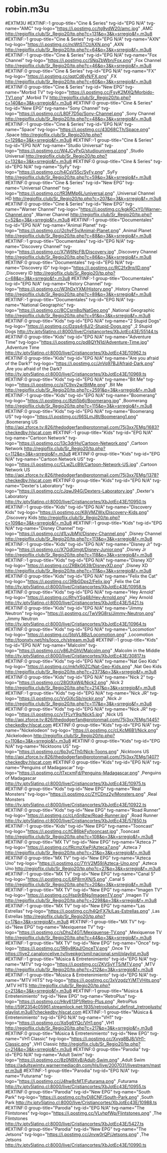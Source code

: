 # robin.m3u
#EXTM3U
#EXTINF:-1 group-title="Cine & Series" tvg-id="EPG N/A" tvg-name="AMC" tvg-logo="https://i.postimg.cc/tg9vdW20/amc.jpg" ,AMC
http://regioflix.club/Sr_Regio20/tp.php?c=131&p=3&k=srregio&f=.m3u8
#EXTINF:-1 group-title="Cine & Series" tvg-id="EPG N/A" tvg-name="AXN" tvg-logo="https://i.postimg.cc/ncWtSTCt/AXN.png" ,AXN
http://regioflix.club/Sr_Regio20/tp.php?c=64&p=3&k=srregio&f=.m3u8
#EXTINF:-1 group-title="Cine & Series" tvg-id="EPG N/A" tvg-name="Fox Channel" tvg-logo="https://i.postimg.cc/SNqZbWbn/Fox.png" ,Fox Channel
http://regioflix.club/Sr_Regio20/tp.php?c=46&p=3&k=srregio&f=.m3u8
#EXTINF:0 group-title="Cine & Series" tvg-id="EPG N/A" tvg-name="FX" tvg-logo="https://i.postimg.cc/qqtCd6yN/FX.png" ,FX
http://regioflix.club/Sr_Regio20/tp.php?c=60&p=3&k=srregio&f=.m3u8
#EXTINF:0 group-title="Cine & Series" tvg-id="New EPG" tvg-name="Morbid TV" tvg-logo="https://i.postimg.cc/FsyK2MXQ/Morbido-TV1.png" ,Morbid TV
http://regioflix.club/Sr_Regio20/tp.php?c=140&p=3&k=srregio&f=.m3u8
#EXTINF:0 group-title="Cine & Series" tvg-id="New EPG" tvg-name="Sony Channel" tvg-logo="https://i.postimg.cc/L80F7D5p/Sony-Channel.png" ,Sony Channel
http://regioflix.club/Sr_Regio20/tp.php?c=48&p=3&k=srregio&f=.m3u8
#EXTINF:-1 group-title="Cine & Series" tvg-id="EPG N/A" tvg-name="Space" tvg-logo="https://i.postimg.cc/43D68CTh/Space.png" ,Space
http://regioflix.club/Sr_Regio20/tp.php?c=129&p=3&k=srregio&f=.m3u8
#EXTINF:-1 group-title="Cine & Series" tvg-id="EPG N/A" tvg-name="Studio Universal" tvg-logo="https://i.postimg.cc/W4JCyPxG/studiouniversal.png" ,Studio Universal
http://regioflix.club/Sr_Regio20/tp.php?c=132&p=3&k=srregio&f=.m3u8
#EXTINF:0 group-title="Cine & Series" tvg-id="EPG N/A" tvg-name="SyFy" tvg-logo="https://i.postimg.cc/h4CsV55c/SyFy.png" ,SyFy
http://regioflix.club/Sr_Regio20/tp.php?c=59&p=3&k=srregio&f=.m3u8
#EXTINF:0 group-title="Cine & Series" tvg-id="New EPG" tvg-name="Universal Channel" tvg-logo="https://i.postimg.cc/fR3MMp6L/universal.png" ,Universal Channel HD
http://regioflix.club/Sr_Regio20/tp.php?c=207&p=3&k=srregio&f=.m3u8
#EXTINF:0 group-title="Cine & Series" tvg-id="New EPG" tvg-name="Warner Channel" tvg-logo="https://i.postimg.cc/kgkRCxY0/Warner-Channel.png" ,Warner Channel
http://regioflix.club/Sr_Regio20/tp.php?c=52&p=3&k=srregio&f=.m3u8
#EXTINF:-1 group-title="Documentales" tvg-id="EPG N/A" tvg-name="Animal Planet" tvg-logo="https://i.postimg.cc/j2chvF5y/Animal-Planet.png" ,Animal Planet
http://regioflix.club/Sr_Regio20/tp.php?c=88&p=3&k=srregio&f=.m3u8
#EXTINF:-1 group-title="Documentales" tvg-id="EPG N/A" tvg-name="Discovery Channel" tvg-logo="https://i.postimg.cc/X7W6NcFB/Discovery.jpg" ,Discovery Channel
http://regioflix.club/Sr_Regio20/tp.php?c=86&p=3&k=srregio&f=.m3u8
#EXTINF:0 group-title="Documentales" tvg-id="EPG N/A" tvg-name="Discovery ID" tvg-logo="https://i.postimg.cc/RC2fx9rq/ID.png" ,Discovery ID
http://regioflix.club/Sr_Regio20/tp.php?c=68&p=3&k=srregio&f=.m3u8
#EXTINF:-1 group-title="Documentales" tvg-id="EPG N/A" tvg-name="History Channel" tvg-logo="https://i.postimg.cc/W3hDxYXM/History.png" ,History Channel
http://regioflix.club/Sr_Regio20/tp.php?c=89&p=3&k=srregio&f=.m3u8
#EXTINF:-1 group-title="Documentales" tvg-id="EPG N/A" tvg-name="National Geographic" tvg-logo="https://i.postimg.cc/8CCsrn8q/NatGeo.png" ,National Geographic
http://regioflix.club/Sr_Regio20/tp.php?c=91&p=3&k=srregio&f=.m3u8
#EXTINF:0 group-title="Kids" tvg-id="EPG N/A" tvg-name="2 Stupid Dogs" tvg-logo="https://i.postimg.cc/Dzqs4r8J/2-Stupid-Dogs.png" ,2 Stupid Dogs
http://tv.iptv5latino.cl:8000/live/Cristiancortes/XbJotEc43E/55144.ts
#EXTINF:0 group-title="Kids" tvg-id="EPG N/A" tvg-name="Adventure Time" tvg-logo="https://i.postimg.cc/pd8QYN1d/Adventure-Time.jpg" ,Adventure Time
http://tv.iptv5latino.cl:8000/live/Cristiancortes/XbJotEc43E/10962.ts
#EXTINF:0 group-title="Kids" tvg-id="EPG N/A" tvg-name="Are you afraid of the Dark?" tvg-logo="https://i.postimg.cc/JnVq97BJ/Afraid-Dark.png" ,Are you afraid of the Dark?
http://tv.iptv5latino.cl:8000/live/Cristiancortes/XbJotEc43E/10969.ts
#EXTINF:0 group-title="Kids" tvg-id="EPG N/A" tvg-name="Bit Me" tvg-logo="https://i.postimg.cc/q7C9xy2w/BitMe.png" ,Bit Me
http://regioflix.club/Sr_Regio20/tp.php?c=2591&p=3&k=srregio&f=.m3u8
#EXTINF:-1 group-title="Kids" tvg-id="EPG N/A" tvg-name="Boomerang" tvg-logo="https://i.postimg.cc/8ztj5b6j/Boomerang.jpg" ,Boomerang
http://regioflix.club/Sr_Regio20/tp.php?c=115&p=3&k=srregio&f=.m3u8
#EXTINF:0 group-title="Kids" tvg-id="EPG N/A" tvg-name="Boomerang US" tvg-logo="https://i.postimg.cc/66SLmJ8t/Boomerang1.png" ,Boomerang US
http://api.zforce.tv:826/thedodgerfan@protonmail.com/75j3xx7EMg/1683?checkedby:hlscat.com
#EXTINF:-1 group-title="Kids" tvg-id="EPG N/A" tvg-name="Cartoon Network" tvg-logo="https://i.postimg.cc/13c3drHv/Cartoon-Network.png" ,Cartoon Network
http://regioflix.club/Sr_Regio20/tp.php?c=112&p=3&k=srregio&f=.m3u8
#EXTINF:0 group-title="Kids" tvg-id="EPG N/A" tvg-name="Cartoon Network US" tvg-logo="https://i.postimg.cc/CLwZLcB9/Cartoon-Network-US.jpg" ,Cartoon Network US
http://api.zforce.tv:826/thedodgerfan@protonmail.com/75j3xx7EMg/1378?checkedby:hlscat.com
#EXTINF:0 group-title="Kids" tvg-id="EPG N/A" tvg-name="Dexter's Laboratory" tvg-logo="https://i.postimg.cc/cJqwJ94G/Dexters-Laboratory.jpg" ,Dexter's Laboratory
http://tv.iptv5latino.cl:8000/live/Cristiancortes/XbJotEc43E/10950.ts
#EXTINF:-1 group-title="Kids" tvg-id="EPG N/A" tvg-name="Discovery Kids" tvg-logo="https://i.postimg.cc/K8jVMZWx/Discovery-Kids.png" ,Discovery Kids
http://regioflix.club/Sr_Regio20/tp.php?c=109&p=3&k=srregio&f=.m3u8
#EXTINF:-1 group-title="Kids" tvg-id="EPG N/A" tvg-name="Disney Channel" tvg-logo="https://i.postimg.cc/d1LvJbMV/Disney-Channel.png" ,Disney Channel
http://regioflix.club/Sr_Regio20/tp.php?c=113&p=3&k=srregio&f=.m3u8
#EXTINF:-1 group-title="Kids" tvg-id="EPG N/A" tvg-name="Disney Jr" tvg-logo="https://i.postimg.cc/X7GdGmgt/Disney-Junior.png" ,Disney Jr
http://regioflix.club/Sr_Regio20/tp.php?c=118&p=3&k=srregio&f=.m3u8
#EXTINF:-1 group-title="Kids" tvg-id="EPG N/A" tvg-name="Disney XD" tvg-logo="https://i.postimg.cc/ZRBkG639/DisneyXD.png" ,Disney XD
http://regioflix.club/Sr_Regio20/tp.php?c=111&p=3&k=srregio&f=.m3u8
#EXTINF:0 group-title="Kids" tvg-id="EPG N/A" tvg-name="Felix the Cat" tvg-logo="https://i.postimg.cc/3RbGDps2/Felix.jpg" ,Felix the Cat
http://tv.iptv5latino.cl:8000/live/Cristiancortes/XbJotEc43E/10958.ts
#EXTINF:0 group-title="Kids" tvg-id="EPG N/A" tvg-name="Hey Arnold" tvg-logo="https://i.postimg.cc/RhyYSg48/Hey-Arnold.png" ,Hey Arnold
http://tv.iptv5latino.cl:8000/live/Cristiancortes/XbJotEc43E/5421.ts
#EXTINF:0 group-title="Kids" tvg-id="EPG N/A" tvg-name="Jimmy Neutron" tvg-logo="https://i.postimg.cc/TwV9G8rs/Jimmy-Neutron.png" ,Jimmy Neutron
http://tv.iptv5latino.cl:8000/live/Cristiancortes/XbJotEc43E/10964.ts
#EXTINF:0 group-title="Kids" tvg-id="EPG N/A" tvg-name="Locomotion" tvg-logo="https://i.postimg.cc/5tqVL8Bz/Locomotion.png" ,Locomotion
http://toonxtv.net/hls/loco_ch/stream.m3u8
#EXTINF:-1 group-title="Kids" tvg-id="EPG N/A" tvg-name="Malcolm" tvg-logo="https://i.postimg.cc/y86JhGhV/Malcolm.png" ,Malcolm in the Middle
http://tv.iptv5latino.cl:8000/live/Cristiancortes/XbJotEc43E/30817.ts
#EXTINF:0 group-title="Kids" tvg-id="EPG N/A" tvg-name="Nat Geo Kids" tvg-logo="https://i.postimg.cc/mkfxR0ZC/Nat-Geo-Kids.png" ,Nat Geo Kids
http://regioflix.club/Sr_Regio20/tp.php?c=2373&p=3&k=srregio&f=.m3u8
#EXTINF:0 group-title="Kids" tvg-id="EPG N/A" tvg-name="Nick 2" tvg-logo="https://i.postimg.cc/28GtXqW4/Nick2.png" ,Nick 2
http://regioflix.club/Sr_Regio20/tp.php?c=2147&p=3&k=srregio&f=.m3u8
#EXTINF:-1 group-title="Kids" tvg-id="EPG N/A" tvg-name="Nick JR" tvg-logo="https://i.postimg.cc/VvGjXcSb/nickjr.png" ,Nick Jr
http://regioflix.club/Sr_Regio20/tp.php?c=117&p=3&k=srregio&f=.m3u8
#EXTINF:0 group-title="Kids" tvg-id="EPG N/A" tvg-name="Nick JR" tvg-logo="https://i.postimg.cc/vTFLvY9q/Nick5.jpg" ,Nick US
http://api.zforce.tv:826/thedodgerfan@protonmail.com/75j3xx7EMg/1445?checkedby:hlscat.com
#EXTINF:0 group-title="Kids" tvg-id="EPG N/A" tvg-name="Nickelodeon" tvg-logo="https://i.postimg.cc/cLKcM6B1/Nick.png" ,Nickelodeon
http://regioflix.club/Sr_Regio20/tp.php?c=110&p=3&k=srregio&f=.m3u8
#EXTINF:0 group-title="Kids" tvg-id="EPG N/A" tvg-name="Nicktoons US" tvg-logo="https://i.postimg.cc/6p3yCTh0/Nick-Toons.png" ,Nicktoons US
http://api.zforce.tv:826/thedodgerfan@protonmail.com/75j3xx7EMg/1407?checkedby:hlscat.com
#EXTINF:0 group-title="Kids" tvg-id="EPG N/A" tvg-name="Penguins of Madagascar" tvg-logo="https://i.postimg.cc/tTxcxmFd/Penguins-Madagascar.png" ,Penguins of Madagascar
http://tv.iptv5latino.cl:8000/live/Cristiancortes/XbJotEc43E/10975.ts
#EXTINF:0 group-title="Kids" tvg-id="New EPG" tvg-name="Real Monsters" tvg-logo="https://i.postimg.cc/ZYCDnz2y/Monsters.png" ,Real Monsters
http://tv.iptv5latino.cl:8000/live/Cristiancortes/XbJotEc43E/10922.ts
#EXTINF:0 group-title="Kids" tvg-id="New EPG" tvg-name="Road Runner" tvg-logo="https://i.postimg.cc/cLnSn8zw/Road-Runner.jpg" ,Road Runner
http://tv.iptv5latino.cl:8000/live/Cristiancortes/XbJotEc43E/57850.ts
#EXTINF:-1 group-title="Kids" tvg-id="New EPG" tvg-name="Tooncast" tvg-logo="https://i.postimg.cc/tC86bkFy/tooncast.jpg" ,Tooncast
http://regioflix.club/Sr_Regio20/tp.php?c=108&p=3&k=srregio&f=.m3u8
#EXTINF:0 group-title="MX TV" tvg-id="New EPG" tvg-name="Azteca 7" tvg-logo="https://i.postimg.cc/fRcmzXwP/Azteca7.png" ,Azteca 7
http://regioflix.club/Sr_Regio20/tp.php?c=21&p=3&k=srregio&f=.m3u8
#EXTINF:0 group-title="MX TV" tvg-id="New EPG" tvg-name="Azteca Uno" tvg-logo="https://i.postimg.cc/7YrV2M59/Azteca-Uno.png" ,Azteca Uno
http://regioflix.club/Sr_Regio20/tp.php?c=27&p=3&k=srregio&f=.m3u8
#EXTINF:-1 group-title="MX TV" tvg-id="New EPG" tvg-name="Canal 5" tvg-logo="https://i.postimg.cc/L6P8rmXN/5.png" ,Canal 5
http://regioflix.club/Sr_Regio20/tp.php?c=20&p=3&k=srregio&f=.m3u8
#EXTINF:-1 group-title="MX TV" tvg-id="New EPG" tvg-name="Imagen TV" tvg-logo="https://i.postimg.cc/Hsp9rBNg/ImagenTV.png" ,Imagen TV
http://regioflix.club/Sr_Regio20/tp.php?c=2298&p=3&k=srregio&f=.m3u8
#EXTINF:-1 group-title="MX TV" tvg-id="New EPG" tvg-name="Las Estrellas" tvg-logo="https://i.postimg.cc/h4QrFX7k/Las-Estrellas.png" ,Las Estrellas
http://regioflix.club/Sr_Regio20/tp.php?c=17&p=3&k=srregio&f=.m3u8
#EXTINF:-1 group-title="MX TV" tvg-id="New EPG" tvg-name="Mexiquense TV" tvg-logo="https://i.postimg.cc/sDhsZ4GT/Mexiquense-TV.png" ,Mexiquense TV
http://regioflix.club/Sr_Regio20/tp.php?c=44&p=3&k=srregio&f=.m3u8
#EXTINF:-1 group-title="MX TV" tvg-id="New EPG" tvg-name="Once" tvg-logo="https://i.postimg.cc/1R6y8KqJ/OnceTV.png" ,Once TV
https://live2.canaloncelive.tv/livepkgr/smil:nacional.smil/playlist.m3u8
#EXTINF:-1 group-title="Música & Entretenimiento" tvg-id="EPG N/A" tvg-name="MTV" tvg-logo="https://i.postimg.cc/ZKVSyYT5/MTV.png" ,MTV
http://regioflix.club/Sr_Regio20/tp.php?c=212&p=3&k=srregio&f=.m3u8
#EXTINF:-1 group-title="Música & Entretenimiento" tvg-id="EPG N/A" tvg-name="MTV HITS" tvg-logo="https://i.postimg.cc/3xVzgdzY/MTVHits.png" ,MTV HITS
http://regioflix.club/Sr_Regio20/tp.php?c=213&p=3&k=srregio&f=.m3u8
#EXTINF:-1 group-title="Música & Entretenimiento" tvg-id="New EPG" tvg-name="RetroPlus" tvg-logo="https://i.postimg.cc/Hky613P1/Retro-Plus.png" ,RetroPlus
http://59f2354c05961.streamlock.net:1935/retroplustv/_definst_/retroplustv/playlist.m3u8?checkedby:hlscat.com
#EXTINF:-1 group-title="Música & Entretenimiento" tvg-id="EPG N/A" tvg-name="VH1" tvg-logo="https://i.postimg.cc/Xq5g6YQc/VH1.png" ,VH1
http://regioflix.club/Sr_Regio20/tp.php?c=217&p=3&k=srregio&f=.m3u8
#EXTINF:0 group-title="Música & Entretenimiento" tvg-id="New EPG" tvg-name="VH1 Classic" tvg-logo="https://i.postimg.cc/Xvyq8BJ8/VH1-Classic.png" ,VH1 Classic
http://regioflix.club/Sr_Regio20/tp.php?c=214&p=3&k=srregio&f=.m3u8
#EXTINF:0 group-title="Parodia" tvg-id="EPG N/A" tvg-name="Adult Swim" tvg-logo="https://i.postimg.cc/8z0N9XvB/Adult-Swim.png" ,Adult Swim
https://adultswimtv.warnermediacdn.com/hls/live/2007031/livestream/master.m3u8
#EXTINF:-1 group-title="Parodia" tvg-id="EPG N/A" tvg-name="Futurama" tvg-logo="https://i.postimg.cc/J4hw8cMT/Futurama.png" ,Futurama
http://tv.iptv5latino.cl:8000/live/Cristiancortes/XbJotEc43E/10955.ts
#EXTINF:0 group-title="Parodia" tvg-id="New EPG" tvg-name="South Park" tvg-logo="https://i.postimg.cc/hvDj8CNF/South-Park.png" ,South Park
http://tv.iptv5latino.cl:8000/live/Cristiancortes/XbJotEc43E/10988.ts
#EXTINF:0 group-title="Parodia" tvg-id="EPG N/A" tvg-name="The Flintstones" tvg-logo="https://i.postimg.cc/VLvhpfWp/Flintstones.png" ,The Flintstones
http://tv.iptv5latino.cl:8000/live/Cristiancortes/XbJotEc43E/5427.ts
#EXTINF:0 group-title="Parodia" tvg-id="New EPG" tvg-name="The Jetsons" tvg-logo="https://i.postimg.cc/Jnvw0rQP/Jetsons.png" ,The Jetsons
http://tv.iptv5latino.cl:8000/live/Cristiancortes/XbJotEc43E/10990.ts
